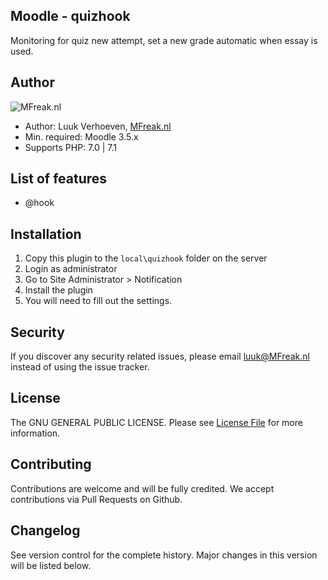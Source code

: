 ## Moodle - quizhook
Monitoring for quiz new attempt, set a new grade automatic when essay is used.

## Author
![MFreak.nl](http://MFreak.nl/logo_small.png)

* Author: Luuk Verhoeven, [MFreak.nl](https://MFreak.nl/)
* Min. required: Moodle 3.5.x
* Supports PHP: 7.0 | 7.1 

## List of features
- @hook

## Installation
1.  Copy this plugin to the `local\quizhook` folder on the server
2.  Login as administrator
3.  Go to Site Administrator > Notification
4.  Install the plugin
5.  You will need to fill out the settings.

## Security

If you discover any security related issues, please email [luuk@MFreak.nl](mailto:luuk@MFreak.nl) instead of using the issue tracker.

## License

The GNU GENERAL PUBLIC LICENSE. Please see [License File](LICENSE) for more information.

## Contributing

Contributions are welcome and will be fully credited. We accept contributions via Pull Requests on Github.

## Changelog

See version control for the complete history. Major changes in this version will be listed below.